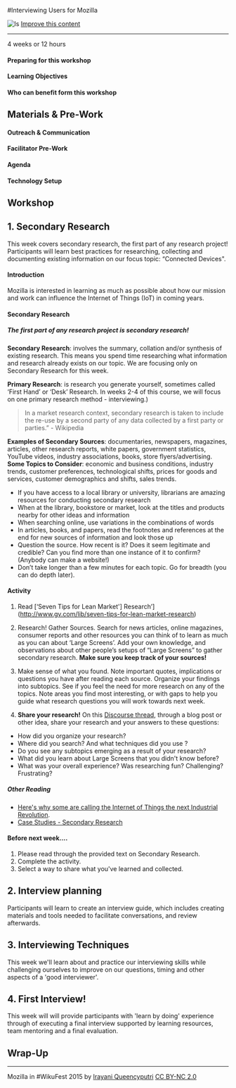#Interviewing Users for Mozilla

![ls](https://c1.staticflickr.com/9/8573/16314995058_37c67cb6f9_c.jpg)
[<i class="fa fa-wrench"></i> Improve this content](https://github.com/mozilla/participation-curriculum/blob/gh-pages/content.md)
* * *

<time>4 weeks or 12 hours</time>

#### Preparing for this workshop
#### Learning Objectives
#### Who can benefit form this workshop
## Materials & Pre-Work

#### Outreach & Communication
#### Facilitator Pre-Work
#### Agenda
#### Technology Setup

## Workshop

## 1. Secondary Research

This week covers secondary research, the first part of any research project! Participants will learn best practices for researching, collecting and documenting existing information on our focus topic: “Connected Devices".

#### Introduction

Mozilla is interested in learning as much as possible about how our mission and work can influence the Internet of Things (IoT) in coming years.

#### Secondary Research

##### The first part of any research project is secondary research!

**Secondary Research**: involves the summary, collation and/or synthesis of existing research. This means you spend time researching what information and research already exists on our topic. We are focusing only on Secondary Research for this week.

**Primary Research**: is research you generate yourself, sometimes called ‘First Hand’ or ‘Desk’ Research. In weeks 2-4 of this course, we will focus on one primary research method - interviewing.)

> In a market research context, secondary research is taken to include the re-use by a second party of any data collected by a first party or parties.” - Wikipedia

**Examples of Secondary Sources**: documentaries, newspapers, magazines, articles, other research reports, white papers, government statistics, YouTube videos, industry associations, books, store flyers/advertising.
**Some Topics to Consider**: economic and business conditions, industry trends, customer preferences, technological shifts, prices for goods and services, customer demographics and shifts, sales trends.

* If you have access to a local library or university, librarians are amazing resources for conducting secondary research
* When at the library, bookstore or market, look at the titles and products nearby for other ideas and information
* When searching online, use variations in the combinations of words
* In articles, books, and papers, read the footnotes and references at the end for new sources of information and look those up
* Question the source. How recent is it? Does it seem legitimate and credible? Can you find more than one instance of it to confirm? (Anybody can make a website!)
* Don’t take longer than a few minutes for each topic. Go for breadth (you can do depth later).

#### Activity

1. Read [‘Seven Tips for Lean Market'] Research’](http://www.gv.com/lib/seven-tips-for-lean-market-research)

2. Research! Gather Sources. Search for news articles, online magazines, consumer reports and other resources you can think of to learn as much as you can about ‘Large Screens’. Add your own knowledge, and observations about other people’s setups of “Large Screens” to gather secondary research. **Make sure you keep track of your sources!**

3. Make sense of what you found. Note important quotes, implications or questions you have after reading each source. Organize your findings into subtopics. See if you feel the need for more research on any of the topics. Note areas you find most interesting, or with gaps to help you guide what research questions you will work towards next week.

4. **Share your research!** On this [Discourse thread](), through a blog post or other idea, share your research and your answers to these questions:

* How did you organize your research?
* Where did you search? And what techniques did you use ?
* Do you see any subtopics emerging as a result of your research?
* What did you learn about Large Screens that you didn't know before?
* What was your overall experience? Was researching fun? Challenging? Frustrating?

##### Other Reading
* [Here's why some are calling the Internet of Things the next Industrial Revolution](http://www.businessinsider.com/iot-trends-will-shape-the-way-we-interact-2016-1).
* [Case Studies - Secondary Research](http://designresearchtechniques.com/casestudies/secondary-research/)

#### Before next week....
1. Please read through the provided text on Secondary Research.
2. Complete the activity.
3. Select a way to share what you've learned and collected.

## 2. Interview planning

Participants will learn to create an interview guide, which includes creating materials and tools needed to facilitate conversations, and review afterwards.



## 3. Interviewing Techniques

This week we'll learn about and practice our interviewing skills while challenging ourselves to improve on our questions, timing and other aspects of a 'good interviewer'.

## 4. First Interview!

This week will will provide participants with 'learn by doing' experience through of executing a final interview supported by learning resources, team mentoring and a final evaluation.

## Wrap-Up

***

Mozilla in #WikuFest 2015 by [Irayani Queencyputri](https://www.flickr.com/photos/rara79/) [CC BY-NC 2.0](https://creativecommons.org/licenses/by-nc/2.0/)

